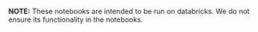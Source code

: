 **NOTE:** These notebooks are intended to be run on databricks. We do not ensure its functionality in the notebooks.
